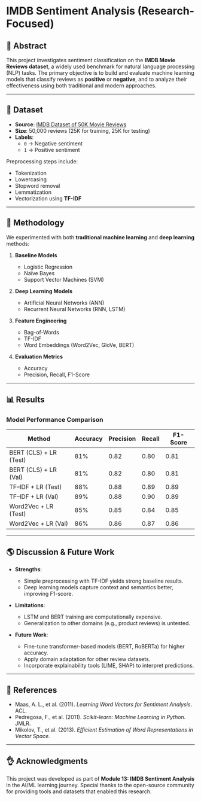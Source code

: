 # IMDB Sentiment Analysis (Research-Focused)

## 💖 Abstract
This project investigates sentiment classification on the **IMDB Movie Reviews dataset**, a widely used benchmark for natural language processing (NLP) tasks. The primary objective is to build and evaluate machine learning models that classify reviews as **positive** or **negative**, and to analyze their effectiveness using both traditional and modern approaches.

---

## 📂 Dataset
- **Source**: [IMDB Dataset of 50K Movie Reviews](https://ai.stanford.edu/~amaas/data/sentiment/)  
- **Size**: 50,000 reviews (25K for training, 25K for testing)  
- **Labels**:  
  - `0` → Negative sentiment  
  - `1` → Positive sentiment  

Preprocessing steps include:
- Tokenization  
- Lowercasing  
- Stopword removal  
- Lemmatization  
- Vectorization using **TF-IDF**  

---

## 🧠 Methodology
We experimented with both **traditional machine learning** and **deep learning** methods:

1. **Baseline Models**
   - Logistic Regression  
   - Naïve Bayes  
   - Support Vector Machines (SVM)  

2. **Deep Learning Models**
   - Artificial Neural Networks (ANN)  
   - Recurrent Neural Networks (RNN, LSTM)  

3. **Feature Engineering**
   - Bag-of-Words  
   - TF-IDF  
   - Word Embeddings (Word2Vec, GloVe, BERT)  

4. **Evaluation Metrics**
   - Accuracy  
   - Precision, Recall, F1-Score  

---

## 📊 Results

### Model Performance Comparison

| Method                  | Accuracy | Precision | Recall | F1-Score |
|-------------------------|----------|-----------|--------|----------|
| BERT (CLS) + LR (Test) | 81%     | 0.82      | 0.80   | 0.81     |
| BERT (CLS) + LR (Val)           | 81%     | 0.82      | 0.80   | 0.81     |
| TF–IDF + LR (Test)  | 88%     | 0.88      | 0.89   | 0.89     |
| TF–IDF + LR (Val)  | 89%     | 0.88      | 0.90   | 0.89     |
| Word2Vec + LR (Test)   | 85%     | 0.85      | 0.84   | 0.85     |
| Word2Vec + LR (Val)   | 86%     | 0.86      | 0.87   | 0.86     |


---

## 🌎 Discussion & Future Work
- **Strengths**:  
  - Simple preprocessing with TF-IDF yields strong baseline results.  
  - Deep learning models capture context and semantics better, improving F1-score.  

- **Limitations**:  
  - LSTM and BERT training are computationally expensive.  
  - Generalization to other domains (e.g., product reviews) is untested.  

- **Future Work**:  
  - Fine-tune transformer-based models (BERT, RoBERTa) for higher accuracy.  
  - Apply domain adaptation for other review datasets.  
  - Incorporate explainability tools (LIME, SHAP) to interpret predictions.  

---


## 📍 References
- Maas, A. L., et al. (2011). *Learning Word Vectors for Sentiment Analysis*. ACL.  
- Pedregosa, F., et al. (2011). *Scikit-learn: Machine Learning in Python*. JMLR.  
- Mikolov, T., et al. (2013). *Efficient Estimation of Word Representations in Vector Space*.  

---

## 👌 Acknowledgments
This project was developed as part of **Module 13: IMDB Sentiment Analysis** in the AI/ML learning journey. Special thanks to the open-source community for providing tools and datasets that enabled this research.

